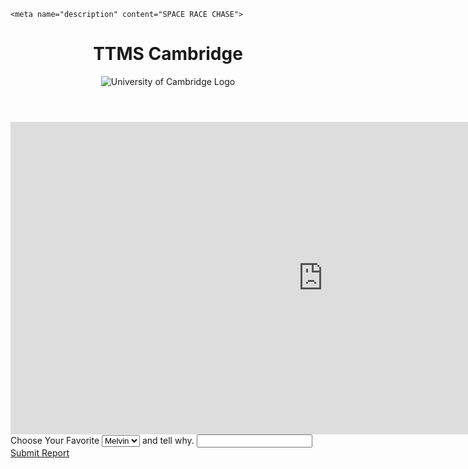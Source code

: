 
<html>
<body>
  <head>
   
  
 <link rel="stylesheet" href="https://static.parastorage.com/services/santa-editor/1.1659.8/cssCache/packages/rEditor/src/main/editor.css" type="text/css" />


    <meta name="description" content="SPACE RACE CHASE">
  <meta name="keywords" content="Mailboxes, Mailbox, Nasa,CIA, Space Shuttles, JFK">
  <meta name="author" content="Empty Engineering">

  </head>
<header>
<h1>TTMS Cambridge</h1>
  <link href="http://www.cam.ac.uk"><img src="http://www.cudgs.org.uk/wp-content/uploads/2017/05/university-of-cambridge-logo-2.png"
       alt="University of Cambridge Logo">
  </img>
       </link>
</header>
<iframe src='https://minnit.chat/Cambridge?embedwebdark' width='1000' height='500' style='border:none;' allowTransparency='true'></iframe><br>

<div class="decischoice">
<label for="sel1">Choose Your Favorite</label>
<select class="form-control" id="sel1">
<option>Melvin</option>
<option>Kartik</option>
<option>Other</option>
</select>
<label  for="input1">and tell why.</label>
<input class="form-group" id="usr" type="text">
<a href="https://empty-engineering.github.io/submissionpage/" class="btn" role="button">Submit Report</a>

</div>

